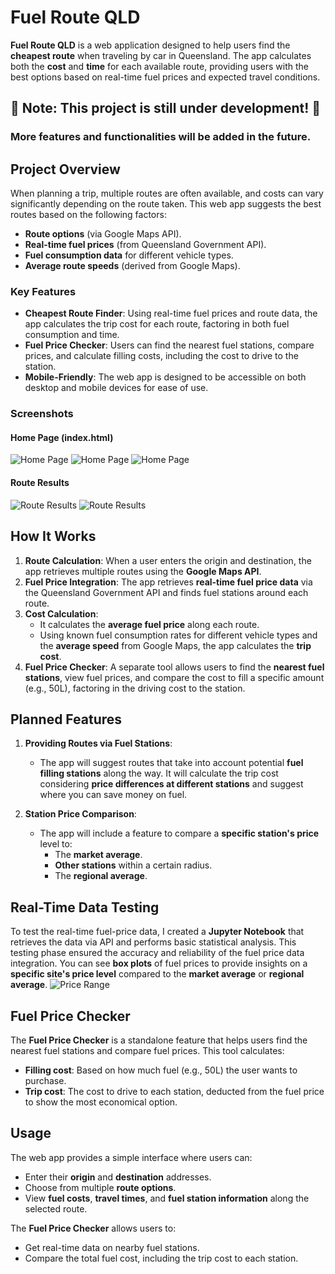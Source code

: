 # Fuel Route QLD

**Fuel Route QLD** is a web application designed to help users find the **cheapest route** when traveling by car in Queensland. The app calculates both the **cost** and **time** for each available route, providing users with the best options based on real-time fuel prices and expected travel conditions.

## 🚧 **Note: This project is still under development!** 🚧
### **More features and functionalities will be added in the future.**

## Project Overview

When planning a trip, multiple routes are often available, and costs can vary significantly depending on the route taken. This web app suggests the best routes based on the following factors:
- **Route options** (via Google Maps API).
- **Real-time fuel prices** (from Queensland Government API).
- **Fuel consumption data** for different vehicle types.
- **Average route speeds** (derived from Google Maps).

### Key Features

- **Cheapest Route Finder**: Using real-time fuel prices and route data, the app calculates the trip cost for each route, factoring in both fuel consumption and time.
- **Fuel Price Checker**: Users can find the nearest fuel stations, compare prices, and calculate filling costs, including the cost to drive to the station.
- **Mobile-Friendly**: The web app is designed to be accessible on both desktop and mobile devices for ease of use.


### Screenshots

#### Home Page (index.html)
![Home Page](screenshots/index_1.png)
![Home Page](screenshots/index_2.png)
![Home Page](screenshots/index_3.png)

#### Route Results
![Route Results](screenshots/route_1.png)
![Route Results](screenshots/route_2.png)

## How It Works

1. **Route Calculation**: When a user enters the origin and destination, the app retrieves multiple routes using the **Google Maps API**. 
2. **Fuel Price Integration**: The app retrieves **real-time fuel price data** via the Queensland Government API and finds fuel stations around each route.
3. **Cost Calculation**: 
   - It calculates the **average fuel price** along each route.
   - Using known fuel consumption rates for different vehicle types and the **average speed** from Google Maps, the app calculates the **trip cost**.
4. **Fuel Price Checker**: A separate tool allows users to find the **nearest fuel stations**, view fuel prices, and compare the cost to fill a specific amount (e.g., 50L), factoring in the driving cost to the station.

## Planned Features

1. **Providing Routes via Fuel Stations**: 
   - The app will suggest routes that take into account potential **fuel filling stations** along the way. It will calculate the trip cost considering **price differences at different stations** and suggest where you can save money on fuel.
   
2. **Station Price Comparison**: 
   - The app will include a feature to compare a **specific station's price** level to:
     - The **market average**.
     - **Other stations** within a certain radius.
     - The **regional average**.

## Real-Time Data Testing

To test the real-time fuel-price data, I created a **Jupyter Notebook** that retrieves the data via API and performs basic statistical analysis. This testing phase ensured the accuracy and reliability of the fuel price data integration.
You can see **box plots** of fuel prices to provide insights on a **specific site's price level** compared to the **market average** or **regional average**.
![Price Range](screenshots/price_box_1.png)

## Fuel Price Checker

The **Fuel Price Checker** is a standalone feature that helps users find the nearest fuel stations and compare fuel prices. This tool calculates:
- **Filling cost**: Based on how much fuel (e.g., 50L) the user wants to purchase.
- **Trip cost**: The cost to drive to each station, deducted from the fuel price to show the most economical option.

## Usage

The web app provides a simple interface where users can:
- Enter their **origin** and **destination** addresses.
- Choose from multiple **route options**.
- View **fuel costs**, **travel times**, and **fuel station information** along the selected route.

The **Fuel Price Checker** allows users to:
- Get real-time data on nearby fuel stations.
- Compare the total fuel cost, including the trip cost to each station.